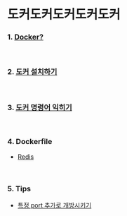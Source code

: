 
# 도커도커도커도커도커

### 1. [Docker?](./01.%20Docker.md)

&nbsp;

### 2. [도커 설치하기](./02.%20Install-docker.md)

&nbsp;

### 3. [도커 명령어 익히기](./03.%20Docker-command.md)

&nbsp;

### 4. Dockerfile

* [Redis](./04_01.%20Redis-in-docker.md)

&nbsp;

### 5. Tips

* [특정 port 추가로 개방시키기](./05_01.%20특정%20port%20추가로%20개방시키기.md)

&nbsp;

